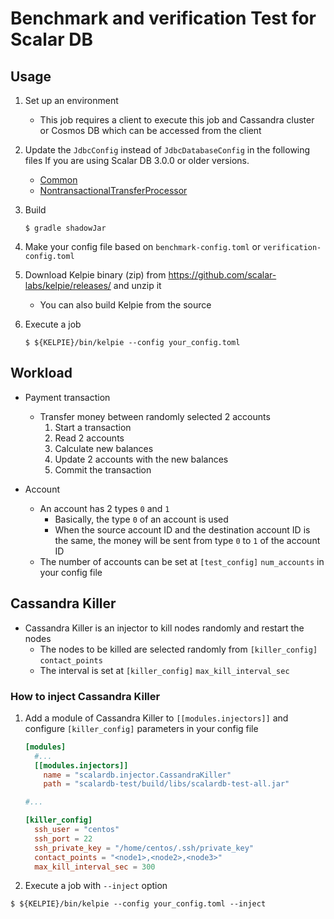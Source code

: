 # Benchmark and verification Test for Scalar DB

## Usage
1. Set up an environment
    - This job requires a client to execute this job and Cassandra cluster or Cosmos DB which can be accessed from the client

1. Update the `JdbcConfig` instead of `JdbcDatabaseConfig` in the following files If you are using Scalar DB 3.0.0 or older versions.
    * [Common](src/main/java/kelpie/scalardb/Common.java)
    * [NontransactionalTransferProcessor](src/main/java/kelpie/scalardb/transfer/jdbc/NontransactionalTransferProcessor.java)

1. Build
    ```console
    $ gradle shadowJar
    ```

1. Make your config file based on `benchmark-config.toml` or `verification-config.toml`

1. Download Kelpie binary (zip) from https://github.com/scalar-labs/kelpie/releases/ and unzip it
    - You can also build Kelpie from the source


1. Execute a job
    ```console
    $ ${KELPIE}/bin/kelpie --config your_config.toml
    ```

## Workload
- Payment transaction
  - Transfer money between randomly selected 2 accounts
    1. Start a transaction
    2. Read 2 accounts
    3. Calculate new balances
    4. Update 2 accounts with the new balances
    5. Commit the transaction

- Account
  - An account has 2 types `0` and `1`
    - Basically, the type `0` of an account is used
    - When the source account ID and the destination account ID is the same, the money will be sent from type `0` to `1` of the account ID
  - The number of accounts can be set at `[test_config]` `num_accounts` in your config file

## Cassandra Killer
- Cassandra Killer is an injector to kill nodes randomly and restart the nodes
  - The nodes to be killed are selected randomly from `[killer_config]` `contact_points`
  - The interval is set at `[killer_config]` `max_kill_interval_sec`

### How to inject Cassandra Killer
1. Add a module of Cassandra Killer to `[[modules.injectors]]` and configure `[killer_config]` parameters in your config file

    ```toml
    [modules]
      #...
      [[modules.injectors]]
        name = "scalardb.injector.CassandraKiller"
        path = "scalardb-test/build/libs/scalardb-test-all.jar"

    #...

    [killer_config]
      ssh_user = "centos"
      ssh_port = 22
      ssh_private_key = "/home/centos/.ssh/private_key"
      contact_points = "<node1>,<node2>,<node3>"
      max_kill_interval_sec = 300
    ```

2. Execute a job with `--inject` option
```console
$ ${KELPIE}/bin/kelpie --config your_config.toml --inject
```
